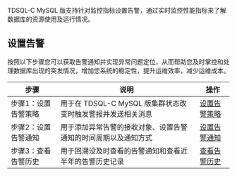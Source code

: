 TDSQL-C MySQL 版支持针对监控指标设置告警，通过实时监控性能指标来了解数据库的资源使用及运行情况。

## 设置告警

按照以下步骤您可以获取告警通知并实现异常问题定位，从而帮助您及时掌控和处理数据库出现的突发情况，增加您系统的稳定性，提升运维效率，减少运维成本。


| 步骤 | 说明 | 操作 |
|---------|---------|---------|
| 步骤1：设置告警策略 | 用于在 TDSQL-C MySQL 版集群状态改变时触发警报并发送相关消息 | [设置告警策略](https://www.tencentcloud.com/document/product/1098/52611) |
| 步骤2：设置告警通知 | 用于添加异常告警的接收对象、设置告警通知的时间周期以及通知方式 | [设置告警通知](https://www.tencentcloud.com/document/product/1098/52612) |
| 步骤3：查看告警历史 | 用于回溯没及时查看的告警通知和查看近半年的告警历史记录 | [查看告警历史](https://www.tencentcloud.com/document/product/1098/52613) |
